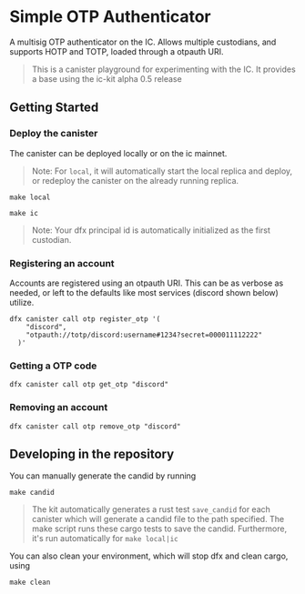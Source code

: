 # Simple OTP Authenticator

A multisig OTP authenticator on the IC. Allows multiple custodians, and supports HOTP and TOTP, loaded through a otpauth URI.

> This is a canister playground for experimenting with the IC. It provides a base using the ic-kit alpha 0.5 release


## Getting Started
### Deploy the canister

The canister can be deployed locally or on the ic mainnet.

> Note: For `local`, it will automatically start the local replica and deploy, or redeploy the canister on the already running replica.

```
make local

make ic
```

> Note: Your dfx principal id is automatically initialized as the first custodian.

### Registering an account

Accounts are registered using an otpauth URI. This can be as verbose as needed, or left to the defaults like most services (discord shown below) utilize.  

```
dfx canister call otp register_otp '(
    "discord", 
    "otpauth://totp/discord:username#1234?secret=000011112222"
  )'
```

### Getting a OTP code

```
dfx canister call otp get_otp "discord"
```

### Removing an account

```
dfx canister call otp remove_otp "discord"
```

## Developing in the repository

You can manually generate the candid by running

```
make candid
```

> The kit automatically generates a rust test `save_candid` for each canister which will generate a candid file to the path specified. The make script runs these cargo tests to save the candid. Furthermore, it's run automatically for `make local|ic` 

You can also clean your environment, which will stop dfx and clean cargo, using

```
make clean
```
